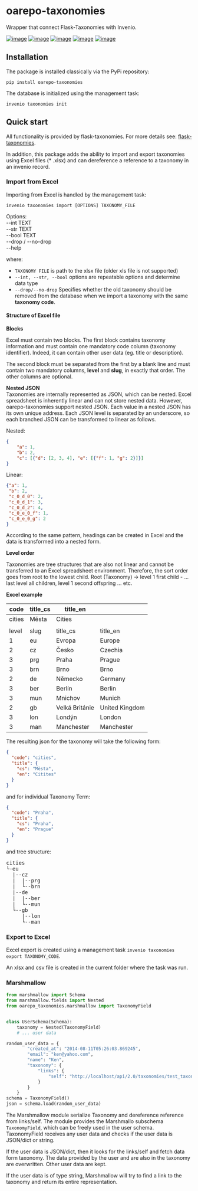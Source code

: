 # oarepo-taxonomies
Wrapper that connect Flask-Taxonomies with Invenio.

[![image][]][1]
[![image][2]][3]
[![image][4]][5]
[![image][6]][7]
[![image][8]][9]

  [image]: https://img.shields.io/travis/oarepo/oarepo-taxonomies.svg
  [1]: https://travis-ci.org/oarepo/oarepo-taxonomies
  [2]: https://img.shields.io/coveralls/oarepo/oarepo-taxonomies.svg
  [3]: https://coveralls.io/r/oarepo/oarepo-taxonomies
  [4]: https://img.shields.io/github/tag/oarepo/oarepo-taxonomies.svg
  [5]: https://github.com/oarepo/oarepo-taxonomies/releases
  [6]: https://img.shields.io/pypi/dm/oarepo-taxonomies.svg
  [7]: https://pypi.python.org/pypi/oarepo-taxonomies
  [8]: https://img.shields.io/github/license/oarepo/oarepo-taxonomies.svg
  [9]: https://github.com/oarepo/oarepo-taxonomies/blob/master/LICENSE
  


## Installation

The package is installed classically via the PyPi repository:

`pip install oarepo-taxonomies`

The database is initialized using the management task:

`invenio taxonomies init`

## Quick start

All functionality is provided by flask-taxonomies. For more details see: 
[flask-taxonomies](https://pypi.org/project/flask-taxonomies/7.0.0a13/).

In addition, this package adds the ability to import and export taxonomies using Excel files (* .xlsx)
and can dereference a reference to a taxonomy in an invenio record.

### Import from Excel

Importing from Excel is handled by the management task:

`invenio taxonomies import [OPTIONS] TAXONOMY_FILE`

Options:  
  --int TEXT  
  --str TEXT  
  --bool TEXT  
  --drop / --no-drop  
  --help
  
where:
* `TAXONOMY FILE` is path to the xlsx file (older xls file is not supported)
* `--int, --str, --bool` options are repeatable options and determine data type
* `--drop/--no-drop` Specifies whether the old taxonomy should be removed from the database when we import a
 taxonomy with the same **taxonomy code**.
 
#### Structure of Excel file

**Blocks**

Excel must contain two blocks. The first block contains taxonomy information and must contain one mandatory code column
(taxonomy identifier). Indeed, it can contain other user data (eg. title or description). 

The second block must be
separated from the first by a blank line and must contain two mandatory columns, **level** and **slug**, in exactly
 that order. The other columns are optional.
 
**Nested JSON**  
Taxonomies are internally represented as JSON, which can be nested. Excel spreadsheet is inherently linear and can not
store nested data. However, oarepo-taxonomies support nested JSON. Each value in a nested JSON has its own unique
address. Each JSON level is separated by an underscore, so each branched JSON can be transformed to linear as follows.

Nested:
```json
{
    "a": 1,
    "b": 2,
    "c": [{"d": [2, 3, 4], "e": [{"f": 1, "g": 2}]}]
}
```

Linear:
```json
{"a": 1,
 "b": 2,
 "c_0_d_0": 2,
 "c_0_d_1": 3,
 "c_0_d_2": 4,
 "c_0_e_0_f": 1,
 "c_0_e_0_g": 2
}
```

According to the same pattern, headings can be created in Excel and the data is transformed into a nested form.
 
**Level order**

Taxonomies are tree structures that are also not linear and cannot be transferred to an Excel spreadsheet environment.
Therefore, the sort order goes from root to the lowest child. Root (Taxonomy) -> level 1 first child - ... last
level all children, level 1 second offspring ... etc.

**Excel example**

| code   | title_cs | title_en       |                |
|--------|----------|----------------|----------------|
| cities | Města    | Cities         |                |
|        |          |                |                |
| level  | slug     |       title_cs |       title_en |
| 1      | eu       |         Evropa |         Europe |
| 2      | cz       | Česko          | Czechia        |
| 3      | prg      | Praha          | Prague         |
| 3      | brn      | Brno           | Brno           |
| 2      | de       | Německo        | Germany        |
| 3      | ber      | Berlín         | Berlin         |
| 3      | mun      | Mnichov        | Munich         |
| 2      | gb       | Velká Británie | United Kingdom |
| 3      | lon      | Londýn         | London         |
| 3      | man      | Manchester     | Manchester     |

The resulting json for the taxonomy will take the following form:

```json
{
  "code": "cities",
  "title": {
    "cs": "Města",
    "en": "Citites"
  }
}
```

and for individual Taxonomy Term:

```json
{
  "code": "Praha",
  "title": {
    "cs": "Praha",
    "en": "Prague"
  }
}
```

and tree structure:
<pre>
cities  
└-eu  
  |--cz  
  |  |--prg  
  |  └--brn  
  |--de  
  |  |--ber   
  |  └--mun  
  └--gb  
     |--lon   
     └--man      
</pre>  

### Export to Excel

Excel export is created using a management task `invenio taxonomies export TAXONOMY_CODE`.

An xlsx and csv file is created in the current folder where the task was run.

### Marshmallow
```python
from marshmallow import Schema
from marshmallow.fields import Nested
from oarepo_taxonomies.marshmallow import TaxonomyField


class UserSchema(Schema):
    taxonomy = Nested(TaxonomyField)
    # ... user data

random_user_data = {
        "created_at": "2014-08-11T05:26:03.869245",
        "email": "ken@yahoo.com",
        "name": "Ken",
        "taxonomy": {
            "links": {
                "self": "http://localhost/api/2.0/taxonomies/test_taxonomy/a/b"
            }
        }
    }
schema = TaxonomyField()   
json = schema.load(random_user_data)

```

The Marshmallow module serialize Taxonomy and dereference reference from links/self.
The module provides the Marshmallo subschema `TaxonomyField`, which can be freely used in the user schema.
TaxonomyField receives any user data and checks if the user data is JSON/dict or string.

If the user data is JSON/dict, then it looks for the links/self and fetch data form taxonomy.
The data provided by the user and are also in the taxonomy are overwritten. Other user data are kept.

If the user data is of type string, Marshmallow will try to find a link to the taxonomy and return
its entire representation.